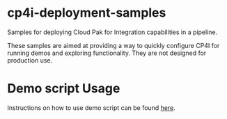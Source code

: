 # cp4i-deployment-samples

Samples for deploying Cloud Pak for Integration capabilities in a pipeline.

These samples are aimed at providing a way to quickly configure CP4I for running demos and exploring functionality. They are not designed for production use.
# Demo script Usage
Instructions on how to use demo script can be found [here](products/bash/demo-script-readme.md).